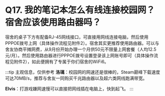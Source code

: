 # Q17. 我的笔记本怎么有线连接校园网？宿舍应该使用路由器吗？

宿舍的桌子下方有配备RJ-45网线接口，可直接用网线连接电脑，然后使用PPPOE拨号上网（具体操作流程见附件2）。宿舍其实更推荐使用路由器。可以与舍友协商平摊网费，从9月份开始办理一个月供50元不限量上网套餐（人均12.5元/月）。然后使用路由器进行PPPOE拨号设置登录该上网账号即可（具体操作流程见附件2），如此便拥有了专属于你们宿舍的WiFi6。

:::tip 主观信息，仅供参考
**洛璃**：校园网的网速还是很棒的，Steam巅峰下载速度可达70MB/s，推荐与舍友一同购买千兆路由器以及超六类网线跑满带宽。

**Elvis**：打游戏嫌网速慢可以直接把网线插在电脑上，快到起飞。
:::